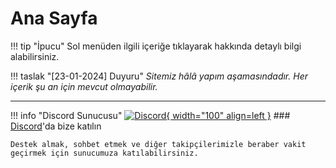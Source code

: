 # Ana Sayfa

!!! tip "İpucu"
    Sol menüden ilgili içeriğe tıklayarak hakkında detaylı bilgi alabilirsiniz.

!!! taslak "[23-01-2024] Duyuru"
    *Sitemiz hâlâ yapım aşamasındadır. Her içerik şu an için mevcut olmayabilir.*

***

!!! info "Discord Sunucusu"
    [![Discord](https://i.imgur.com/bGfPWSY.png){ width="100" align=left }](https://discord.gg/jyD5jn9Vpd)
    ### [Discord](https://discord.gg/jyD5jn9Vpd)'da bize katılın

    Destek almak, sohbet etmek ve diğer takipçilerimizle beraber vakit geçirmek için sunucumuza katılabilirsiniz.

